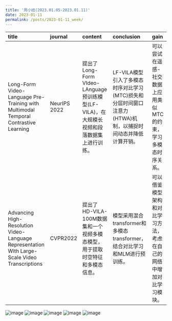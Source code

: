 ```yaml
---
title: '周小结(2023.01.05-2023.01.11)'
date: 2023-01-11
permalink: /posts/2023-01-11_week/
---
```

| title                                                                                         | journal      | content                                                                                   | conclusion                                                                                                 | gain                                                                 |
|:----------------------------------------------------------------------------------------------|:-------------|:------------------------------------------------------------------------------------------|:-----------------------------------------------------------------------------------------------------------|:---------------------------------------------------------------------|
| Long-Form Video-Language Pre-Training with Multimodal Temporal Contrastive Learning           | NeurIPS 2022 | 提出了Long-Form VIdeo-LAnguage预训练模型(LF-VILA)，在大规模长视频和段落数据集上进行训练。 | LF-VILA模型引入了多模态时序对比学习(MTC)损失和分层时间窗口注意力(HTWA)机制，以捕捉时间动态并降低计算开销。 | 可以尝试在遥感-社交数据上应用类似MTC的约束，学习多模态时序关系。     |
| Advancing High-Resolution Video-Language Representation With Large-Scale Video Transcriptions | CVPR2022     | 提出了HD-VILA-100M数据集和一个视频多模态模型，用于提取时空特征和多模态信息。              | 模型采用混合transformer和多模态transformer，结合对比学习和MLM进行预训练。                                  | 可以借鉴模型架构和对比学习方法，考虑在自己的网络中增加对比学习模块。 |


![image](/files/post/2023-01-11-week/0.jpg)
![image](/files/post/2023-01-11-week/1.jpg)
![image](/files/post/2023-01-11-week/2.jpg)
![image](/files/post/2023-01-11-week/3.jpg)
![image](/files/post/2023-01-11-week/4.jpg)